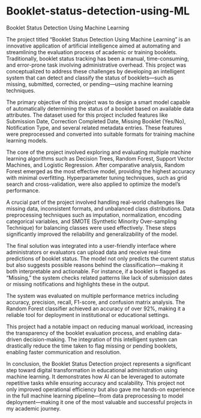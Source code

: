# Booklet-status-detection-using-ML
Booklet Status Detection Using Machine Learning

The project titled “Booklet Status Detection Using Machine Learning” is an innovative application of artificial intelligence aimed at automating and streamlining the evaluation process of academic or training booklets. Traditionally, booklet status tracking has been a manual, time-consuming, and error-prone task involving administrative overhead. This project was conceptualized to address these challenges by developing an intelligent system that can detect and classify the status of booklets—such as missing, submitted, corrected, or pending—using machine learning techniques.

The primary objective of this project was to design a smart model capable of automatically determining the status of a booklet based on available data attributes. The dataset used for this project included features like Submission Date, Correction Completed Date, Missing Booklet (Yes/No), Notification Type, and several related metadata entries. These features were preprocessed and converted into suitable formats for training machine learning models.

The core of the project involved exploring and evaluating multiple machine learning algorithms such as Decision Trees, Random Forest, Support Vector Machines, and Logistic Regression. After comparative analysis, Random Forest emerged as the most effective model, providing the highest accuracy with minimal overfitting. Hyperparameter tuning techniques, such as grid search and cross-validation, were also applied to optimize the model’s performance.

A crucial part of the project involved handling real-world challenges like missing data, inconsistent formats, and unbalanced class distributions. Data preprocessing techniques such as imputation, normalization, encoding categorical variables, and SMOTE (Synthetic Minority Over-sampling Technique) for balancing classes were used effectively. These steps significantly improved the reliability and generalizability of the model.

The final solution was integrated into a user-friendly interface where administrators or evaluators can upload data and receive real-time predictions of booklet status. The model not only predicts the current status but also suggests possible reasons behind the classification—making it both interpretable and actionable. For instance, if a booklet is flagged as “Missing,” the system checks related patterns like lack of submission dates or missing notifications and highlights these in the output.

The system was evaluated on multiple performance metrics including accuracy, precision, recall, F1-score, and confusion matrix analysis. The Random Forest classifier achieved an accuracy of over 92%, making it a reliable tool for deployment in institutional or educational settings.

This project had a notable impact on reducing manual workload, increasing the transparency of the booklet evaluation process, and enabling data-driven decision-making. The integration of this intelligent system can drastically reduce the time taken to flag missing or pending booklets, enabling faster communication and resolution.

In conclusion, the Booklet Status Detection project represents a significant step toward digital transformation in educational administration using machine learning. It demonstrates how AI can be leveraged to automate repetitive tasks while ensuring accuracy and scalability. This project not only improved operational efficiency but also gave me hands-on experience in the full machine learning pipeline—from data preprocessing to model deployment—making it one of the most valuable and successful projects in my academic journey.

